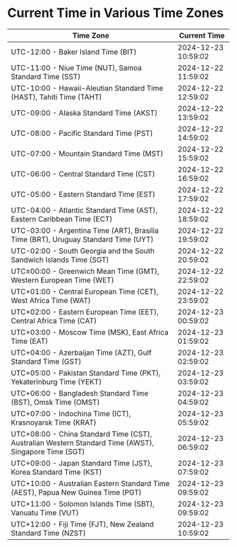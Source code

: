 # Current Time in Various Time Zones

| Time Zone | Current Time |
|-----------|--------------|
| UTC-12:00 - Baker Island Time (BIT) | 2024-12-23 10:59:02 |
| UTC-11:00 - Niue Time (NUT), Samoa Standard Time (SST) | 2024-12-22 11:59:02 |
| UTC-10:00 - Hawaii-Aleutian Standard Time (HAST), Tahiti Time (TAHT) | 2024-12-22 12:59:02 |
| UTC-09:00 - Alaska Standard Time (AKST) | 2024-12-22 13:59:02 |
| UTC-08:00 - Pacific Standard Time (PST) | 2024-12-22 14:59:02 |
| UTC-07:00 - Mountain Standard Time (MST) | 2024-12-22 15:59:02 |
| UTC-06:00 - Central Standard Time (CST) | 2024-12-22 16:59:02 |
| UTC-05:00 - Eastern Standard Time (EST) | 2024-12-22 17:59:02 |
| UTC-04:00 - Atlantic Standard Time (AST), Eastern Caribbean Time (ECT) | 2024-12-22 18:59:02 |
| UTC-03:00 - Argentina Time (ART), Brasília Time (BRT), Uruguay Standard Time (UYT) | 2024-12-22 19:59:02 |
| UTC-02:00 - South Georgia and the South Sandwich Islands Time (SGT) | 2024-12-22 20:59:02 |
| UTC±00:00 - Greenwich Mean Time (GMT), Western European Time (WET) | 2024-12-22 22:59:02 |
| UTC+01:00 - Central European Time (CET), West Africa Time (WAT) | 2024-12-22 23:59:02 |
| UTC+02:00 - Eastern European Time (EET), Central Africa Time (CAT) | 2024-12-23 00:59:02 |
| UTC+03:00 - Moscow Time (MSK), East Africa Time (EAT) | 2024-12-23 01:59:02 |
| UTC+04:00 - Azerbaijan Time (AZT), Gulf Standard Time (GST) | 2024-12-23 02:59:02 |
| UTC+05:00 - Pakistan Standard Time (PKT), Yekaterinburg Time (YEKT) | 2024-12-23 03:59:02 |
| UTC+06:00 - Bangladesh Standard Time (BST), Omsk Time (OMST) | 2024-12-23 04:59:02 |
| UTC+07:00 - Indochina Time (ICT), Krasnoyarsk Time (KRAT) | 2024-12-23 05:59:02 |
| UTC+08:00 - China Standard Time (CST), Australian Western Standard Time (AWST), Singapore Time (SGT) | 2024-12-23 06:59:02 |
| UTC+09:00 - Japan Standard Time (JST), Korea Standard Time (KST) | 2024-12-23 07:59:02 |
| UTC+10:00 - Australian Eastern Standard Time (AEST), Papua New Guinea Time (PGT) | 2024-12-23 09:59:02 |
| UTC+11:00 - Solomon Islands Time (SBT), Vanuatu Time (VUT) | 2024-12-23 09:59:02 |
| UTC+12:00 - Fiji Time (FJT), New Zealand Standard Time (NZST) | 2024-12-23 10:59:02 |
